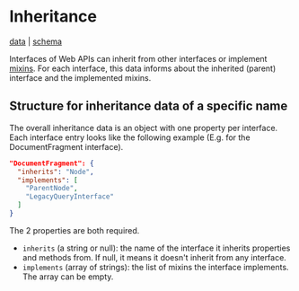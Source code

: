 # Inheritance

[data](https://github.com/mdn/data/blob/main/api/inheritance.json) |
[schema](https://github.com/mdn/data/blob/main/api/inheritance.schema.json)

Interfaces of Web APIs can inherit from other interfaces or implement [mixins](https://developer.mozilla.org/en-US/docs/Glossary/Mixin). For each interface, this data informs about the inherited (parent) interface and the implemented mixins.

## Structure for inheritance data of a specific name

The overall inheritance data is an object with one property per interface.
Each interface entry looks like the following example (E.g. for the DocumentFragment interface).

```json
"DocumentFragment": {
  "inherits": "Node",
  "implements": [
    "ParentNode",
    "LegacyQueryInterface"
  ]
}
```

The 2 properties are both required.
* `inherits` (a string or null): the name of the interface it inherits properties and methods from. If null, it means it doesn't inherit from any interface.
* `implements` (array of strings): the list of mixins the interface implements. The array can be empty.
